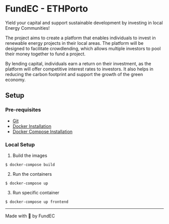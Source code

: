 # FundEC - ETHPorto

Yield your capital and support sustainable development by investing in local Energy Communities!

The project aims to create a platform that enables individuals to invest in renewable energy projects in their local areas. The platform will be designed to facilitate crowdlending, which allows multiple investors to pool their money together to fund a project. 

By lending capital, individuals earn a return on their investment, as the platform will offer competitive interest rates to investors. It also helps in reducing the carbon footprint and support the growth of the green economy.

## Setup

### Pre-requisites

- [Git](https://git-scm.com/book/en/v2/Getting-Started-Installing-Git)
- [Docker Installation](https://docs.docker.com/engine/install/)
- [Docker Compose Installation](https://docs.docker.com/compose/install/)

### Local Setup

1. Build the images

```
$ docker-compose build
```

2. Run the containers

```
$ docker-compose up
```

3. Run specific container

```
$ docker-compose up frontend
```



-----

Made with 💚 by FundEC
